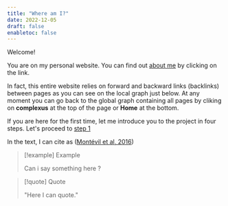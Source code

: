 ```yaml
---
title: "Where am I?"
date: 2022-12-05
draft: false
enabletoc: false
---
```



Welcome!

You are on my personal website. You can find out [about me](about%20me.md) by clicking on the link.

In fact, this entire website relies on forward and backward links (backlinks) between pages as you can see on the local graph just below. 
At any moment you can go back to the global graph containing all pages by cliking on **complexus** at the top of the page or **Home** at the bottom.

If you are here for the first time, let me introduce you to the project in four steps. Let's proceed to [step 1](step%201.md)

In the text, I can cite as ([Montévil et al, 2016](unread/Montévil%20et%20al,%202016.md))


>[!example]  Example
>
>Can i say something here ? 


> [!quote] Quote
> 
> "Here I can quote." 




